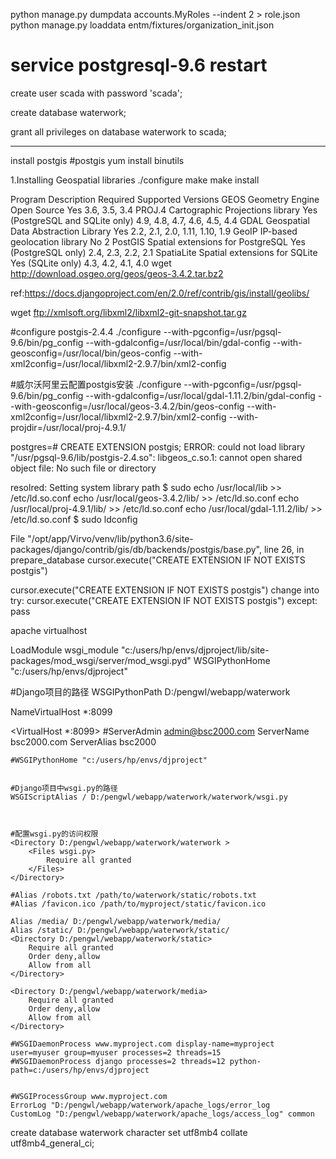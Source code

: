 python manage.py dumpdata accounts.MyRoles --indent 2 > role.json
python manage.py loaddata entm/fixtures/organization_init.json


# service postgresql-9.6 restart

create user scada with password 'scada';

create database waterwork;

grant all privileges on database waterwork to scada;


--------------------------------
install postgis 
#postgis
yum install binutils

1.Installing Geospatial libraries
./configure
make
make install


Program Description Required    Supported Versions
GEOS    Geometry Engine Open Source Yes 3.6, 3.5, 3.4
PROJ.4  Cartographic Projections library    Yes (PostgreSQL and SQLite only)    4.9, 4.8, 4.7, 4.6, 4.5, 4.4
GDAL    Geospatial Data Abstraction Library Yes 2.2, 2.1, 2.0, 1.11, 1.10, 1.9
GeoIP   IP-based geolocation library    No  2
PostGIS Spatial extensions for PostgreSQL   Yes (PostgreSQL only)   2.4, 2.3, 2.2, 2.1
SpatiaLite  Spatial extensions for SQLite   Yes (SQLite only)   4.3, 4.2, 4.1, 4.0
wget http://download.osgeo.org/geos/geos-3.4.2.tar.bz2


ref:https://docs.djangoproject.com/en/2.0/ref/contrib/gis/install/geolibs/




wget ftp://xmlsoft.org/libxml2/libxml2-git-snapshot.tar.gz

#configure postgis-2.4.4
./configure --with-pgconfig=/usr/pgsql-9.6/bin/pg_config --with-gdalconfig=/usr/local/bin/gdal-config --with-geosconfig=/usr/local/bin/geos-config --with-xml2config=/usr/local/libxml2-2.9.7/bin/xml2-config 

#威尔沃阿里云配置postgis安装
./configure --with-pgconfig=/usr/pgsql-9.6/bin/pg_config --with-gdalconfig=/usr/local/gdal-1.11.2/bin/gdal-config --with-geosconfig=/usr/local/geos-3.4.2/bin/geos-config --with-xml2config=/usr/local/libxml2-2.9.7/bin/xml2-config --with-projdir=/usr/local/proj-4.9.1/


postgres=# CREATE EXTENSION postgis;
ERROR:  could not load library "/usr/pgsql-9.6/lib/postgis-2.4.so": libgeos_c.so.1: cannot open shared object file: No such file or directory

resolred:  Setting system library path
$ sudo echo /usr/local/lib >> /etc/ld.so.conf
echo /usr/local/geos-3.4.2/lib/ >> /etc/ld.so.conf
echo /usr/local/proj-4.9.1/lib/ >> /etc/ld.so.conf
echo /usr/local/gdal-1.11.2/lib/ >> /etc/ld.so.conf
$ sudo ldconfig


File "/opt/app/Virvo/venv/lib/python3.6/site-packages/django/contrib/gis/db/backends/postgis/base.py", line 26, in prepare_database
    cursor.execute("CREATE EXTENSION IF NOT EXISTS postgis")

cursor.execute("CREATE EXTENSION IF NOT EXISTS postgis")
change into 
try:
    cursor.execute("CREATE EXTENSION IF NOT EXISTS postgis")
except:
    pass




apache virtualhost



LoadModule wsgi_module "c:/users/hp/envs/djproject/lib/site-packages/mod_wsgi/server/mod_wsgi.pyd"
WSGIPythonHome "c:/users/hp/envs/djproject"

#Django项目的路径
WSGIPythonPath D:/pengwl/webapp/waterwork


NameVirtualHost *:8099

<VirtualHost *:8099>
    #ServerAdmin admin@bsc2000.com
    ServerName bsc2000.com
    ServerAlias bsc2000

    
    #WSGIPythonHome "c:/users/hp/envs/djproject"


    #Django项目中wsgi.py的路径
    WSGIScriptAlias / D:/pengwl/webapp/waterwork/waterwork/wsgi.py



    #配置wsgi.py的访问权限
    <Directory D:/pengwl/webapp/waterwork/waterwork >
        <Files wsgi.py>
            Require all granted
        </Files>
    </Directory>

    #Alias /robots.txt /path/to/waterwork/static/robots.txt
    #Alias /favicon.ico /path/to/myproject/static/favicon.ico

    Alias /media/ D:/pengwl/webapp/waterwork/media/
    Alias /static/ D:/pengwl/webapp/waterwork/static/
    <Directory D:/pengwl/webapp/waterwork/static>
        Require all granted
        Order deny,allow
        Allow from all
    </Directory>

    <Directory D:/pengwl/webapp/waterwork/media>
        Require all granted
        Order deny,allow
        Allow from all
    </Directory>

    #WSGIDaemonProcess www.myproject.com display-name=myproject user=myuser group=myuser processes=2 threads=15
    #WSGIDaemonProcess django processes=2 threads=12 python-path=c:/users/hp/envs/djproject

   
    #WSGIProcessGroup www.myproject.com
    ErrorLog "D:/pengwl/webapp/waterwork/apache_logs/error_log
    CustomLog "D:/pengwl/webapp/waterwork/apache_logs/access_log" common
</VirtualHost>
create database waterwork character set utf8mb4 collate utf8mb4_general_ci;